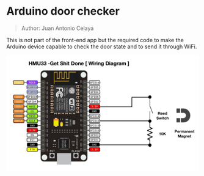 # Arduino door checker

> Author: Juan Antonio Celaya  

This is not part of the front-end app but the required code to make the Arduino device capable
to check the door state and to send it through WiFi.

![ESP8266 wiring diagram](HMU33-GSD.png)